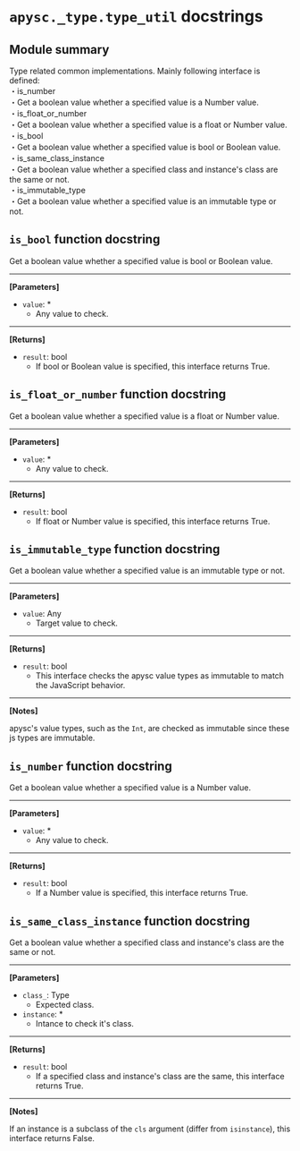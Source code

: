 # `apysc._type.type_util` docstrings

## Module summary

Type related common implementations. Mainly following interface is defined: <br>・is_number <br> ・Get a boolean value whether a specified value is a Number value. <br>・is_float_or_number <br> ・Get a boolean value whether a specified value is a float or Number value. <br>・is_bool <br> ・Get a boolean value whether a specified value is bool or Boolean value. <br>・is_same_class_instance <br> ・Get a boolean value whether a specified class and instance's class are the same or not. <br>・is_immutable_type <br> ・Get a boolean value whether a specified value is an immutable type or not.

## `is_bool` function docstring

Get a boolean value whether a specified value is bool or Boolean value.<hr>

**[Parameters]**

- `value`: *
  - Any value to check.

<hr>

**[Returns]**

- `result`: bool
  - If bool or Boolean value is specified, this interface returns True.

## `is_float_or_number` function docstring

Get a boolean value whether a specified value is a float or Number value.<hr>

**[Parameters]**

- `value`: *
  - Any value to check.

<hr>

**[Returns]**

- `result`: bool
  - If float or Number value is specified, this interface returns True.

## `is_immutable_type` function docstring

Get a boolean value whether a specified value is an immutable type or not.<hr>

**[Parameters]**

- `value`: Any
  - Target value to check.

<hr>

**[Returns]**

- `result`: bool
  - This interface checks the apysc value types as immutable to match the JavaScript behavior.

<hr>

**[Notes]**

apysc's value types, such as the `Int`, are checked as immutable since these js types are immutable.

## `is_number` function docstring

Get a boolean value whether a specified value is a Number value.<hr>

**[Parameters]**

- `value`: *
  - Any value to check.

<hr>

**[Returns]**

- `result`: bool
  - If a Number value is specified, this interface returns True.

## `is_same_class_instance` function docstring

Get a boolean value whether a specified class and instance's class are the same or not.<hr>

**[Parameters]**

- `class_`: Type
  - Expected class.
- `instance`: *
  - Intance to check it's class.

<hr>

**[Returns]**

- `result`: bool
  - If a specified class and instance's class are the same, this interface returns True.

<hr>

**[Notes]**

If an instance is a subclass of the `cls` argument (differ from `isinstance`), this interface returns False.